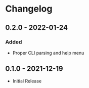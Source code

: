 # Changelog

## 0.2.0 - 2022-01-24
### Added
- Proper CLI parsing and help menu

## 0.1.0 - 2021-12-19
- Initial Release

